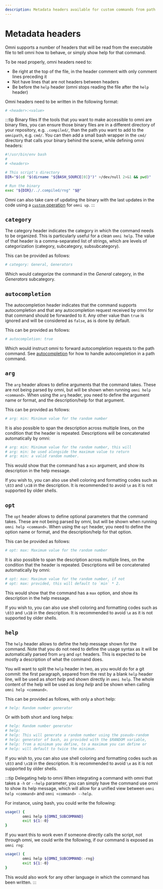 ```yaml
---
description: Metadata headers available for custom commands from path
---
```


# Metadata headers

Omni supports a number of headers that will be read from the executable file to tell omni how to behave, or simply show help for that command.

To be read properly, omni headers need to:
- Be right at the top of the file, in the header comment with only comment lines preceding it
- Not have lines that are not headers between headers
- Be before the `help` header (omni stops reading the file after the `help` header)

Omni headers need to be written in the following format:
```bash
# <header>:<value>
```

:::tip Binary files
If the tools that you want to make accessible to omni are binary files, you can ensure those binary files are in a different directory of your repository, e.g. `.compiled/`, than the path you want to add to the `omnipath`, e.g. `cmd/`. You can then add a small bash wrapper in the `cmd/` directory that calls your binary behind the scene, while defining omni headers:

```bash
#!/usr/bin/env bash
#
# <headers>

# This script's directory
DIR="$(cd "$(dirname "${BASH_SOURCE[0]}")" >/dev/null 2>&1 && pwd)"

# Run the binary
exec "${DIR}/../.compiled/rng" "$@"
```

Omni can also take care of updating the binary with the last updates in the code using a [`custom` operation](/reference/configuration/parameters/up/custom) for `omni up`.
:::

## `category`

The category header indicates the category in which the command needs to be organized. This is particularly useful for a clean `omni help`. The value of that header is a comma-separated list of strings, which are levels of categorization (category, subcategory, subsubcategory).

This can be provided as follows:
```bash
# category: General, Generators
```

Which would categorize the command in the *General* category, in the *Generators* subcategory.

## `autocompletion`

The autocompletion header indicates that the command supports autocompletion and that any autocompletion request received by omni for that command should be forwarded to it. Any other value than `true` is ignored and will be considered as `false`, as is done by default.

This can be provided as follows:
```bash
# autocompletion: true
```

Which would instruct omni to forward autocompletion requests to the path command. See [autocompletion](autocompletion) for how to handle autocompletion in a path command.

## `arg`

The `arg` header allows to define arguments that the command takes. These are not being parsed by omni, but will be shown when running `omni help <command>`. When using the `arg` header, you need to define the argument name or format, and the description/help for that argument.

This can be provided as follows:
```bash
# arg: min: Minimum value for the random number
```

It is also possible to span the description across multiple lines, on the condition that the header is repeated. Descriptions will be concatenated automatically by omni:
```bash
# arg: min: Minimum value for the random number, this will
# arg: min: be used alongside the maximum value to return
# arg: min: a valid random number.
```

This would show that the command has a `min` argument, and show its description in the help message.

If you wish to, you can also use shell coloring and formatting codes such as `\033` and `\x1B` in the description. It is recommended to avoid `\e` as it is not supported by older shells.

## `opt`

The `opt` header allows to define optional parameters that the command takes. These are not being parsed by omni, but will be shown when running `omni help <command>`. When using the `opt` header, you need to define the option name or format, and the description/help for that option.

This can be provided as follows:
```bash
# opt: max: Maximum value for the random number
```

It is also possible to span the description across multiple lines, on the condition that the header is repeated. Descriptions will be concatenated automatically by omni:
```bash
# opt: max: Maximum value for the random number, if not
# opt: max: provided, this will default to `min` * 2.
```

This would show that the command has a `max` option, and show its description in the help message.

If you wish to, you can also use shell coloring and formatting codes such as `\033` and `\x1B` in the description. It is recommended to avoid `\e` as it is not supported by older shells.

## `help`

The `help` header allows to define the help message shown for the command. Note that you do not need to define the usage syntax as it will be automatically parsed from `arg` and `opt` headers. This is expected to be mostly a description of what the command does.

You will want to split the `help` header in two, as you would do for a git commit: the first paragraph, separed from the rest by a blank `help` header line, will be used as *short help* and shown directly in `omni help`. The whole content of the help will be used as *long help* and be shown when calling `omni help <command>`.

This can be provided as follows, with only a short help:
```bash
# help: Random number generator
```

Or with both short and long helps:
```bash
# help: Random number generator
# help:
# help: This will generate a random number using the pseudo-random
# help: generator of bash, as provided with the $RANDOM variable,
# help: from a minimum you define, to a maximum you can define or
# help: will default to twice the minimum.
```

If you wish to, you can also use shell coloring and formatting codes such as `\033` and `\x1B` in the description. It is recommended to avoid `\e` as it is not supported by older shells.

:::tip Delegating help to omni
When integrating a command with omni that takes a `-h` or `--help` parameter, you can simply have the command use omni to show its help message, which will allow for a unified view between `omni help <command>` and `omni <command> --help`.

For instance, using bash, you could write the following:
```bash
usage() {
        omni help ${OMNI_SUBCOMMAND}
        exit ${1:-0}
}
```

If you want this to work even if someone directly calls the script, not through omni, we could write the following, if our command is exposed as `omni rng`:
```bash
usage() {
        omni help ${OMNI_SUBCOMMAND:-rng}
        exit ${1:-0}
}
```

This would also work for any other language in which the command has been written.
:::
